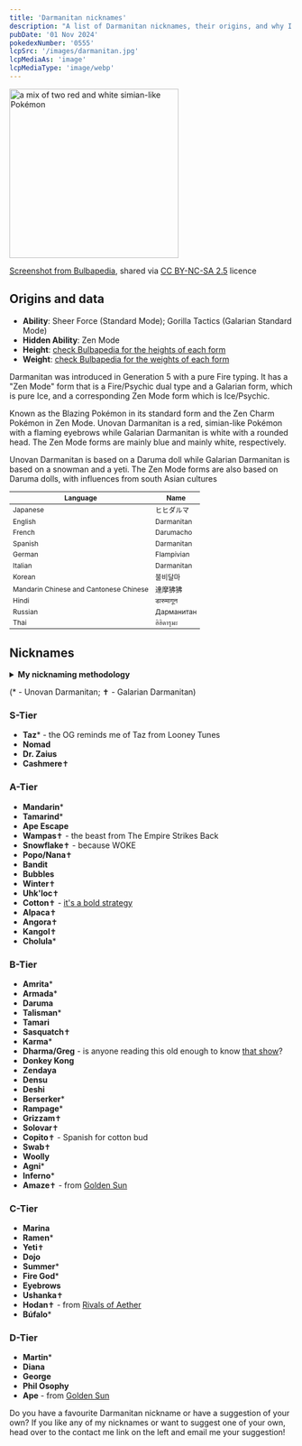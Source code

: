 ```yaml
---
title: 'Darmanitan nicknames'
description: "A list of Darmanitan nicknames, their origins, and why I think they're cool."
pubDate: '01 Nov 2024'
pokedexNumber: '0555'
lcpSrc: '/images/darmanitan.jpg'
lcpMediaAs: 'image'
lcpMediaType: 'image/webp'
---
```

<div class="img-center">
	<picture>
		<source srcset="/images/darmanitan.webp" type="image/webp">
		<img src="/images/darmanitan.jpg" width="300px" alt="a mix of two red and white simian-like Pokémon">
		<p><a href="https://bulbapedia.bulbagarden.net/wiki/Darmanitan_(Pok%C3%A9mon)">Screenshot from Bulbapedia</a>, shared via <a href="https://creativecommons.org/licenses/by-nc-sa/2.5/">CC BY-NC-SA 2.5</a> licence</p>
	</picture>
</div>

## Origins and data
<div class="room-box">
	<div class="room-box-left">
		<ul>
			<li><strong>Ability</strong>: Sheer Force (Standard Mode); Gorilla Tactics (Galarian Standard Mode)</li>
			<li><strong>Hidden Ability</strong>: Zen Mode</li>
			<li><strong>Height</strong>: <a href="https://bulbapedia.bulbagarden.net/wiki/Darmanitan_(Pok%C3%A9mon)">check Bulbapedia for the heights of each form</a></li>
			<li><strong>Weight</strong>: <a href="https://bulbapedia.bulbagarden.net/wiki/Darmanitan_(Pok%C3%A9mon)">check Bulbapedia for the weights of each form</a></li>
		</ul>
		<p>Darmanitan was introduced in Generation 5 with a pure Fire typing. It has a "Zen Mode" form that is a Fire/Psychic dual type and a Galarian form, which is pure Ice, and a corresponding Zen Mode form which is Ice/Psychic.</p>
		<p>Known as the Blazing Pokémon in its standard form and the Zen Charm Pokémon in Zen Mode. Unovan Darmanitan is a red, simian-like Pokémon with a flaming eyebrows while Galarian Darmanitan is white with a rounded head. The Zen Mode forms are mainly blue and mainly white, respectively.</p>
		<p>Unovan Darmanitan is based on a Daruma doll while Galarian Darmanitan is based on a snowman and a yeti. The Zen Mode forms are also based on Daruma dolls, with influences from south Asian cultures</p>
	</div>
	<div class="room-box-right">
		<table class="room-table" style="font-size:12px">
			<thead>
				<tr>
					<th>Language</th>
					<th>Name</th>
				</tr>
			</thead>
			<tbody>
				<tr>
					<td>Japanese</td>
					<td><span lang="ja">ヒヒダルマ</span></td>
				</tr>
				<tr>
					<td>English</td>
					<td>Darmanitan</td>
				</tr>
				<tr>
					<td>French</td>
					<td>Darumacho</td>
				</tr>
				<tr>
					<td>Spanish</td>
					<td>Darmanitan</td>
				</tr>
				<tr>
					<td>German</td>
					<td>Flampivian</td>
				</tr>
				<tr>
					<td>Italian</td>
					<td>Darmanitan</td>
				</tr>
				<tr>
					<td>Korean</td>
					<td><span lang="ko">불비달마</span></td>
				</tr>
				<tr>
					<td>Mandarin Chinese and Cantonese Chinese</td>
					<td><span lang="zh">達摩狒狒</span></td>
				</tr>
				<tr>
					<td>Hindi</td>
					<td><span lang="hi">डारुमागून</span></td>
				</tr>
				<tr>
					<td>Russian</td>
					<td><span lang="ru">Дарманитан</span></td>
				</tr>
				<tr>
					<td>Thai</td>
					<td><span lang="th">ฮิฮิดารุมะ</span></td>
				</tr>
			</tbody>
		</table>
	</div>
</div>

## Nicknames
<section class="deets">
	<details>
	<summary><strong>My nicknaming methodology</strong></summary>
	<ul>
		<li>I rank nicknames by lettered tiers: S, A, B, C, and D. S is the best and D is the worst.</li>
		<li>I'll usually list my inspiration for a nickname so you know where they came from.</li>
	</ul>
	</details>
</section>

(\* - Unovan Darmanitan; ✝ - Galarian Darmanitan)

### S-Tier

* **Taz**\* - the OG reminds me of Taz from Looney Tunes
* **Nomad**
* **Dr. Zaius**
* **Cashmere**✝

### A-Tier

* **Mandarin**\*
* **Tamarind**\*
* **Ape Escape**
* **Wampas**✝ - the beast from The Empire Strikes Back
* **Snowflake**✝ - because WOKE
* **Popo/Nana**✝
* **Bandit**
* **Bubbles**
* **Winter**✝
* **Uhk'loc**✝
* **Cotton**✝ - [it's a bold strategy](https://www.youtube.com/watch?v=4Ru8DMW-grY)
* **Alpaca**✝
* **Angora**✝
* **Kangol**✝
* **Cholula**\*

### B-Tier

* **Amrita**\*
* **Armada**\*
* **Daruma**
* **Talisman**\*
* **Tamari**
* **Sasquatch**✝
* **Karma**\*
* **Dharma/Greg** - is anyone reading this old enough to know [that show](https://en.wikipedia.org/wiki/Dharma_%26_Greg)?
* **Donkey Kong**
* **Zendaya**
* **Densu**
* **Deshi**
* **Berserker**\*
* **Rampage**\*
* **Grizzam**✝
* **Solovar**✝
* **Copito**✝ - Spanish for cotton bud
* **Swab**✝
* **Woolly**
* **Agni**\*
* **Inferno**\*
* **Amaze**✝ - from [Golden Sun](/nicknames/themes/golden-sun/)

### C-Tier

* **Marina**
* **Ramen**\*
* **Yeti**✝
* **Dojo**
* **Summer**\*
* **Fire God**\*
* **Eyebrows**
* **Ushanka**✝
* **Hodan**✝ - from [Rivals of Aether](/nicknames/themes/rivals-of-aether/)
* **Búfalo**\*

### D-Tier

* **Martin**\*
* **Diana**
* **George**
* **Phil Osophy**
* **Ape** - from [Golden Sun](/nicknames/themes/golden-sun/)

Do you have a favourite Darmanitan nickname or have a suggestion of your own? If you like any of my nicknames or want to suggest one of your own, head over to the contact me link on the left and email me your suggestion!